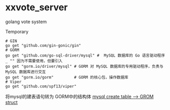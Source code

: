 # xxvote_server
golang vote system

Temporary
```shell
# GIN
go get "github.com/gin-gonic/gin"
# GORM
go get "github.com/go-sql-driver/mysql" #  MySQL 数据库的 Go 语言驱动程序 _ "" 因为不需要使用，但要引入
go get "gorm.io/driver/mysql" # GORM 对 MySQL 数据库的专用驱动程序，负责与 MySQL 数据库进行交互
go get "gorm.io/gorm"         # GORM 的核心包，操作数据库
# Viper
go get "github.com/spf13/viper"
```

将mysql的建表语句转为 GORM中的结构体
[mysql create table --> GROM struct](https://old.printlove.cn/tools/sql2gorm)
